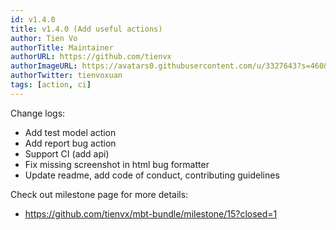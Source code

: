 ```yaml
---
id: v1.4.0
title: v1.4.0 (Add useful actions)
author: Tien Vo
authorTitle: Maintainer
authorURL: https://github.com/tienvx
authorImageURL: https://avatars0.githubusercontent.com/u/3327643?s=460&v=4
authorTwitter: tienvoxuan
tags: [action, ci]
---
```


Change logs:
* Add test model action
* Add report bug action
* Support CI (add api)
* Fix missing screenshot in html bug formatter
* Update readme, add code of conduct, contributing guidelines

Check out milestone page for more details:
* https://github.com/tienvx/mbt-bundle/milestone/15?closed=1
